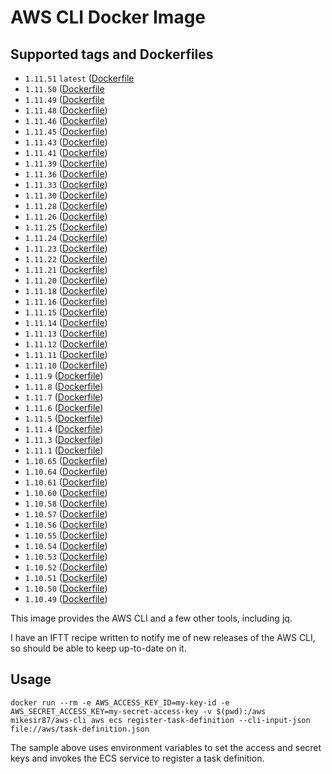 # AWS CLI Docker Image

## Supported tags and Dockerfiles

- `1.11.51` `latest` ([Dockerfile](https://github.com/mikesir87/aws-cli-docker/blob/1.11.51/Dockerfile)
- `1.11.50` ([Dockerfile](https://github.com/mikesir87/aws-cli-docker/blob/1.11.50/Dockerfile)
- `1.11.49` ([Dockerfile](https://github.com/mikesir87/aws-cli-docker/blob/1.11.49/Dockerfile)
- `1.11.48` ([Dockerfile](https://github.com/mikesir87/aws-cli-docker/blob/1.11.48/Dockerfile))
- `1.11.46` ([Dockerfile](https://github.com/mikesir87/aws-cli-docker/blob/1.11.46/Dockerfile))
- `1.11.45` ([Dockerfile](https://github.com/mikesir87/aws-cli-docker/blob/1.11.45/Dockerfile))
- `1.11.43` ([Dockerfile](https://github.com/mikesir87/aws-cli-docker/blob/1.11.43/Dockerfile))
- `1.11.41` ([Dockerfile](https://github.com/mikesir87/aws-cli-docker/blob/1.11.41/Dockerfile))
- `1.11.39` ([Dockerfile](https://github.com/mikesir87/aws-cli-docker/blob/1.11.39/Dockerfile))
- `1.11.36` ([Dockerfile](https://github.com/mikesir87/aws-cli-docker/blob/1.11.36/Dockerfile))
- `1.11.33` ([Dockerfile](https://github.com/mikesir87/aws-cli-docker/blob/1.11.33/Dockerfile))
- `1.11.30` ([Dockerfile](https://github.com/mikesir87/aws-cli-docker/blob/1.11.30/Dockerfile))
- `1.11.28` ([Dockerfile](https://github.com/mikesir87/aws-cli-docker/blob/1.11.28/Dockerfile))
- `1.11.26` ([Dockerfile](https://github.com/mikesir87/aws-cli-docker/blob/1.11.26/Dockerfile))
- `1.11.25` ([Dockerfile](https://github.com/mikesir87/aws-cli-docker/blob/1.11.25/Dockerfile))
- `1.11.24` ([Dockerfile](https://github.com/mikesir87/aws-cli-docker/blob/1.11.24/Dockerfile))
- `1.11.23` ([Dockerfile](https://github.com/mikesir87/aws-cli-docker/blob/1.11.23/Dockerfile))
- `1.11.22` ([Dockerfile](https://github.com/mikesir87/aws-cli-docker/blob/1.11.22/Dockerfile))
- `1.11.21` ([Dockerfile](https://github.com/mikesir87/aws-cli-docker/blob/1.11.21/Dockerfile))
- `1.11.20` ([Dockerfile](https://github.com/mikesir87/aws-cli-docker/blob/1.11.20/Dockerfile))
- `1.11.18` ([Dockerfile](https://github.com/mikesir87/aws-cli-docker/blob/1.11.18/Dockerfile))
- `1.11.16` ([Dockerfile](https://github.com/mikesir87/aws-cli-docker/blob/1.11.16/Dockerfile))
- `1.11.15` ([Dockerfile](https://github.com/mikesir87/aws-cli-docker/blob/1.11.15/Dockerfile))
- `1.11.14` ([Dockerfile](https://github.com/mikesir87/aws-cli-docker/blob/1.11.14/Dockerfile))
- `1.11.13` ([Dockerfile](https://github.com/mikesir87/aws-cli-docker/blob/1.11.13/Dockerfile))
- `1.11.12` ([Dockerfile](https://github.com/mikesir87/aws-cli-docker/blob/1.11.12/Dockerfile))
- `1.11.11` ([Dockerfile](https://github.com/mikesir87/aws-cli-docker/blob/1.11.11/Dockerfile))
- `1.11.10` ([Dockerfile](https://github.com/mikesir87/aws-cli-docker/blob/1.11.10/Dockerfile))
- `1.11.9`  ([Dockerfile](https://github.com/mikesir87/aws-cli-docker/blob/1.11.9/Dockerfile))
- `1.11.8`  ([Dockerfile](https://github.com/mikesir87/aws-cli-docker/blob/1.11.8/Dockerfile))
- `1.11.7`  ([Dockerfile](https://github.com/mikesir87/aws-cli-docker/blob/1.11.7/Dockerfile))
- `1.11.6`  ([Dockerfile](https://github.com/mikesir87/aws-cli-docker/blob/1.11.6/Dockerfile))
- `1.11.5`  ([Dockerfile](https://github.com/mikesir87/aws-cli-docker/blob/1.11.5/Dockerfile))
- `1.11.4`  ([Dockerfile](https://github.com/mikesir87/aws-cli-docker/blob/1.11.4/Dockerfile))
- `1.11.3`  ([Dockerfile](https://github.com/mikesir87/aws-cli-docker/blob/1.11.3/Dockerfile))
- `1.11.1`  ([Dockerfile](https://github.com/mikesir87/aws-cli-docker/blob/1.11.1/Dockerfile))
- `1.10.65` ([Dockerfile](https://github.com/mikesir87/aws-cli-docker/blob/1.10.65/Dockerfile))
- `1.10.64` ([Dockerfile](https://github.com/mikesir87/aws-cli-docker/blob/1.10.64/Dockerfile))
- `1.10.61` ([Dockerfile](https://github.com/mikesir87/aws-cli-docker/blob/1.10.61/Dockerfile))
- `1.10.60` ([Dockerfile](https://github.com/mikesir87/aws-cli-docker/blob/1.10.60/Dockerfile))
- `1.10.58` ([Dockerfile](https://github.com/mikesir87/aws-cli-docker/blob/1.10.58/Dockerfile))
- `1.10.57` ([Dockerfile](https://github.com/mikesir87/aws-cli-docker/blob/1.10.57/Dockerfile))
- `1.10.56` ([Dockerfile](https://github.com/mikesir87/aws-cli-docker/blob/1.10.56/Dockerfile))
- `1.10.55` ([Dockerfile](https://github.com/mikesir87/aws-cli-docker/blob/1.10.55/Dockerfile))
- `1.10.54` ([Dockerfile](https://github.com/mikesir87/aws-cli-docker/blob/1.10.54/Dockerfile))
- `1.10.53` ([Dockerfile](https://github.com/mikesir87/aws-cli-docker/blob/1.10.53/Dockerfile))
- `1.10.52` ([Dockerfile](https://github.com/mikesir87/aws-cli-docker/blob/1.10.52/Dockerfile))
- `1.10.51` ([Dockerfile](https://github.com/mikesir87/aws-cli-docker/blob/1.10.51/Dockerfile))
- `1.10.50` ([Dockerfile](https://github.com/mikesir87/aws-cli-docker/blob/1.10.50/Dockerfile))
- `1.10.49` ([Dockerfile](https://github.com/mikesir87/aws-cli-docker/blob/1.10.49/Dockerfile))


This image provides the AWS CLI and a few other tools, including jq.

I have an IFTT recipe written to notify me of new releases of the AWS CLI, so should be able to keep up-to-date on it.

## Usage

```
docker run --rm -e AWS_ACCESS_KEY_ID=my-key-id -e AWS_SECRET_ACCESS_KEY=my-secret-access-key -v $(pwd):/aws mikesir87/aws-cli aws ecs register-task-definition --cli-input-json file://aws/task-definition.json
```

The sample above uses environment variables to set the access and secret keys and invokes the ECS service to register a task definition.


